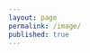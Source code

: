 ```yaml
---
layout: page
permalink: /image/
published: true
---
```


<script>
	var imgs = [];
	{% for img in site.data.img %}
    	imgs.push(['{{img.link}}', '{{img.type}}']);
    {% endfor %}
</script>


<div class="posts">
    <article class="imageDisplay">
    	<script>
        	var img = location.search.split('id=')[1];
            if(imgs[img][1] == "video"){
            	<video autoplay="autoplay" loop="loop" poster="{{img.link}}.jpg" preload="auto"><source src="{{img.link}}.webm" type="video/webm"></video>
            }else{
    			<img src="{{img.link}}.png" alt="{{img.title}}">
            }
        </script>
    </article>
</div>
